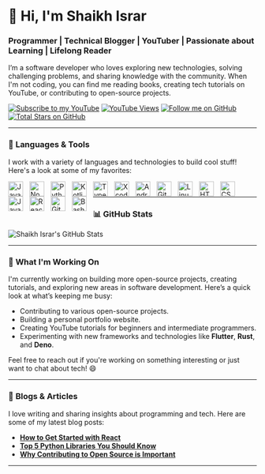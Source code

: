 
# 👋 Hi, I'm **Shaikh Israr**  
### **Programmer | Technical Blogger | YouTuber | Passionate about Learning | Lifelong Reader**  
I’m a software developer who loves exploring new technologies, solving challenging problems, and sharing knowledge with the community. When I'm not coding, you can find me reading books, creating tech tutorials on YouTube, or contributing to open-source projects.

[![Subscribe to my YouTube](https://custom-icon-badges.demolab.com/youtube/channel/subscribers/UCbz1sDmlQ1Os_hWUtyWP6PQ?color=%23E05D44&label=SUBSCRIBE&logo=video&logoColor=white&style=for-the-badge&labelColor=CE4630)](https://www.youtube.com/@s.israr_?sub_confirmation=1)
[![YouTube Views](https://custom-icon-badges.demolab.com/youtube/channel/views/UCbz1sDmlQ1Os_hWUtyWP6PQ?color=%23E1AD0E&logo=eye&logoColor=white&style=for-the-badge&labelColor=C79600)](https://www.youtube.com/@s.israr_)
[![Follow me on GitHub](https://custom-icon-badges.demolab.com/github/followers/sisrar40?color=236ad3&labelColor=1155ba&style=for-the-badge&logo=person-add&label=Follow&logoColor=white)](https://github.com/sisrar40?tab=followers)
[![Total Stars on GitHub](https://custom-icon-badges.demolab.com/github/stars/sisrar40?color=55960c&style=for-the-badge&labelColor=488207&logo=star)](https://github.com/sisrar40?tab=repositories&sort=stargazers)

---

### 🧰 **Languages & Tools**  
I work with a variety of languages and technologies to build cool stuff! Here's a look at some of my favorites:

<img align="left" alt="Java" width="30px" style="padding-right:10px;" src="https://cdn.jsdelivr.net/gh/devicons/devicon/icons/swift/swift-original.svg"/>
<img align="left" alt="NodeJS" width="30px" style="padding-right:10px;" src="https://cdn.jsdelivr.net/gh/devicons/devicon/icons/nodejs/nodejs-original.svg" />
<img align="left" alt="Python" width="30px" style="padding-right:10px;" src="https://cdn.jsdelivr.net/gh/devicons/devicon/icons/python/python-plain.svg" />
<img align="left" alt="Kotlin" width="30px" style="padding-right:10px;" src="https://cdn.jsdelivr.net/gh/devicons/devicon/icons/kotlin/kotlin-original.svg" />          
<img align="left" alt="TypeScript" width="30px" style="padding-right:10px;" src="https://cdn.jsdelivr.net/gh/devicons/devicon/icons/typescript/typescript-plain.svg" />
<img align="left" alt="Xcode" width="30px" style="padding-right:10px;" src="https://cdn.jsdelivr.net/gh/devicons/devicon/icons/xcode/xcode-original.svg" />         
<img align="left" alt="Android Studio" width="30px" style="padding-right:10px;" src="https://cdn.jsdelivr.net/gh/devicons/devicon/icons/androidstudio/androidstudio-original.svg" />    
<img align="left" alt="Git" width="30px" style="padding-right:10px;" src="https://cdn.jsdelivr.net/gh/devicons/devicon/icons/git/git-original.svg" />
<img align="left" alt="Linux" width="30px" style="padding-right:10px;" src="https://cdn.jsdelivr.net/gh/devicons/devicon/icons/linux/linux-original.svg" />      
<img align="left" alt="HTML" width="30px" style="padding-right:10px;" src="https://cdn.jsdelivr.net/gh/devicons/devicon/icons/html5/html5-plain.svg" />
<img align="left" alt="CSS" width="30px" style="padding-right:10px;" src="https://cdn.jsdelivr.net/gh/devicons/devicon/icons/css3/css3-plain.svg" />
<img align="left" alt="JavaScript" width="30px" style="padding-right:10px;" src="https://cdn.jsdelivr.net/gh/devicons/devicon/icons/javascript/javascript-plain.svg" />
<img align="left" alt="React" width="30px" style="padding-right:10px;" src="https://cdn.jsdelivr.net/gh/devicons/devicon/icons/react/react-original.svg" />
<img align="left" alt="GitHub" width="30px" style="padding-right:10px;" src="https://cdn.jsdelivr.net/gh/devicons/devicon/icons/github/github-original.svg" />
<img align="left" alt="Bash" width="30px" style="padding-right:10px;" src="https://cdn.jsdelivr.net/gh/devicons/devicon/icons/bash/bash-original.svg" />
<br />

---

### 📊 **GitHub Stats**

![Shaikh Israr's GitHub Stats](https://github-readme-stats.vercel.app/api?username=sisrar40&show_icons=true&theme=gruvbox)

---

### 🌱 **What I'm Working On**  
I'm currently working on building more open-source projects, creating tutorials, and exploring new areas in software development. Here’s a quick look at what’s keeping me busy:

- Contributing to various open-source projects.
- Building a personal portfolio website.
- Creating YouTube tutorials for beginners and intermediate programmers.
- Experimenting with new frameworks and technologies like **Flutter**, **Rust**, and **Deno**.

Feel free to reach out if you're working on something interesting or just want to chat about tech! 😄

---

### 📝 **Blogs & Articles**  
I love writing and sharing insights about programming and tech. Here are some of my latest blog posts:

- [**How to Get Started with React**](#)
- [**Top 5 Python Libraries You Should Know**](#)
- [**Why Contributing to Open Source is Important**](#)

---
